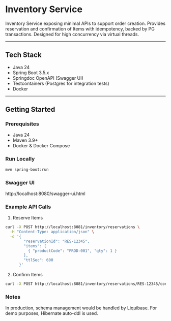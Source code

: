 # Inventory Service

Inventory Service exposing minimal APIs to support order creation. 
Provides reservation and confirmation of Items with idempotency, backed by PG transactions. Designed for high concurrency via virtual threads.

---

## Tech Stack
- Java 24
- Spring Boot 3.5.x 
- Springdoc OpenAPI (Swagger UI)
- Testcontainers (Postgres for integration tests)
- Docker

---

## Getting Started

### Prerequisites
- Java 24  
- Maven 3.9+  
- Docker & Docker Compose  

### Run Locally
```bash
mvn spring-boot:run
```

### Swagger UI
http://localhost:8080/swagger-ui.html

### Example API Calls
1. Reserve Items
```bash
curl -X POST http://localhost:8081/inventory/reservations \
  -H "Content-Type: application/json" \
  -d '{
        "reservationId": "RES-12345",
        "items": [
          { "productCode": "PROD-001", "qty": 1 }
        ],
        "ttlSec": 600
      }'
```
2. Confirm Items
```bash
curl -X POST http://localhost:8081/inventory/reservations/RES-12345/confirm
```

### Notes
In production, schema management would be handled by Liquibase. For demo purposes, Hibernate auto-ddl is used.
